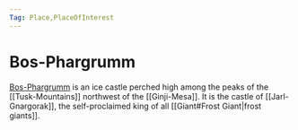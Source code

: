 ```yaml
---
Tag: Place,PlaceOfInterest
---
```

# Bos-Phargrumm
[Bos-Phargrumm](https://pathfinderwiki.com/wiki/Bos-Phargrumm) is an ice castle perched high among the peaks of the [[Tusk-Mountains]] northwest of the [[Ginji-Mesa]]. It is the castle of [[Jarl-Gnargorak]], the self-proclaimed king of all [[Giant#Frost Giant|frost giants]].
